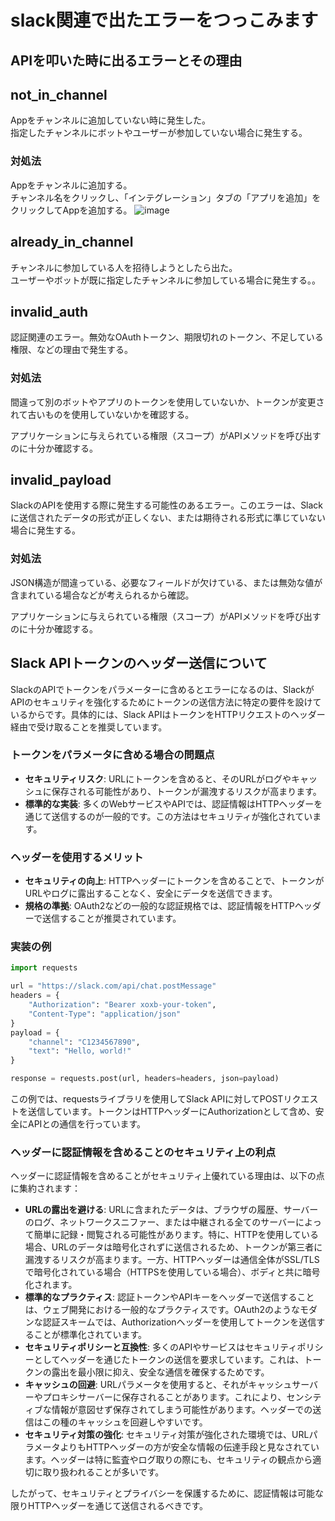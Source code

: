 # slack関連で出たエラーをつっこみます

## APIを叩いた時に出るエラーとその理由

## not_in_channel
Appをチャンネルに追加していない時に発生した。  
指定したチャンネルにボットやユーザーが参加していない場合に発生する。

### 対処法
Appをチャンネルに追加する。  
チャンネル名をクリックし、「インテグレーション」タブの「アプリを追加」をクリックしてAppを追加する。
![image](https://github.com/naoya-fuke/SlackStuff/assets/79356057/95fe849b-9402-4dfc-9cfb-5a3daa92a8d5)



## already_in_channel
チャンネルに参加している人を招待しようとしたら出た。  
ユーザーやボットが既に指定したチャンネルに参加している場合に発生する。。



## invalid_auth
認証関連のエラー。無効なOAuthトークン、期限切れのトークン、不足している権限、などの理由で発生する。

### 対処法
間違って別のボットやアプリのトークンを使用していないか、トークンが変更されて古いものを使用していないかを確認する。

アプリケーションに与えられている権限（スコープ）がAPIメソッドを呼び出すのに十分か確認する。


## invalid_payload
SlackのAPIを使用する際に発生する可能性のあるエラー。このエラーは、Slackに送信されたデータの形式が正しくない、または期待される形式に準じていない場合に発生する。

### 対処法
JSON構造が間違っている、必要なフィールドが欠けている、または無効な値が含まれている場合などが考えられるから確認。

アプリケーションに与えられている権限（スコープ）がAPIメソッドを呼び出すのに十分か確認する。


## Slack APIトークンのヘッダー送信について

SlackのAPIでトークンをパラメーターに含めるとエラーになるのは、SlackがAPIのセキュリティを強化するためにトークンの送信方法に特定の要件を設けているからです。具体的には、Slack APIはトークンをHTTPリクエストのヘッダー経由で受け取ることを推奨しています。

### トークンをパラメータに含める場合の問題点
- **セキュリティリスク**: URLにトークンを含めると、そのURLがログやキャッシュに保存される可能性があり、トークンが漏洩するリスクが高まります。
- **標準的な実装**: 多くのWebサービスやAPIでは、認証情報はHTTPヘッダーを通じて送信するのが一般的です。この方法はセキュリティが強化されています。

### ヘッダーを使用するメリット
- **セキュリティの向上**: HTTPヘッダーにトークンを含めることで、トークンがURLやログに露出することなく、安全にデータを送信できます。
- **規格の準拠**: OAuth2などの一般的な認証規格では、認証情報をHTTPヘッダーで送信することが推奨されています。

### 実装の例
```python
import requests

url = "https://slack.com/api/chat.postMessage"
headers = {
    "Authorization": "Bearer xoxb-your-token",
    "Content-Type": "application/json"
}
payload = {
    "channel": "C1234567890",
    "text": "Hello, world!"
}

response = requests.post(url, headers=headers, json=payload)
```
この例では、requestsライブラリを使用してSlack APIに対してPOSTリクエストを送信しています。トークンはHTTPヘッダーにAuthorizationとして含め、安全にAPIとの通信を行っています。

### ヘッダーに認証情報を含めることのセキュリティ上の利点

ヘッダーに認証情報を含めることがセキュリティ上優れている理由は、以下の点に集約されます：

- **URLの露出を避ける**: URLに含まれたデータは、ブラウザの履歴、サーバーのログ、ネットワークスニファー、または中継される全てのサーバーによって簡単に記録・閲覧される可能性があります。特に、HTTPを使用している場合、URLのデータは暗号化されずに送信されるため、トークンが第三者に漏洩するリスクが高まります。一方、HTTPヘッダーは通信全体がSSL/TLSで暗号化されている場合（HTTPSを使用している場合）、ボディと共に暗号化されます。
- **標準的なプラクティス**: 認証トークンやAPIキーをヘッダーで送信することは、ウェブ開発における一般的なプラクティスです。OAuth2のようなモダンな認証スキームでは、Authorizationヘッダーを使用してトークンを送信することが標準化されています。
- **セキュリティポリシーと互換性**: 多くのAPIやサービスはセキュリティポリシーとしてヘッダーを通じたトークンの送信を要求しています。これは、トークンの露出を最小限に抑え、安全な通信を確保するためです。
- **キャッシュの回避**: URLパラメータを使用すると、それがキャッシュサーバーやプロキシサーバーに保存されることがあります。これにより、センシティブな情報が意図せず保存されてしまう可能性があります。ヘッダーでの送信はこの種のキャッシュを回避しやすいです。
- **セキュリティ対策の強化**: セキュリティ対策が強化された環境では、URLパラメータよりもHTTPヘッダーの方が安全な情報の伝達手段と見なされています。ヘッダーは特に監査やログ取りの際にも、セキュリティの観点から適切に取り扱われることが多いです。

したがって、セキュリティとプライバシーを保護するために、認証情報は可能な限りHTTPヘッダーを通じて送信されるべきです。
